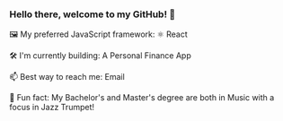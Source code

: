 ### Hello there, welcome to my GitHub! 👋

🖼️ My preferred JavaScript framework: ⚛️ React

🛠 I'm currently building: A Personal Finance App

<!-- 📖 I'm currently learning: Golang -->

📫 Best way to reach me: Email

🎺 Fun fact: My Bachelor's and Master's degree are both in Music with a focus in Jazz Trumpet!
